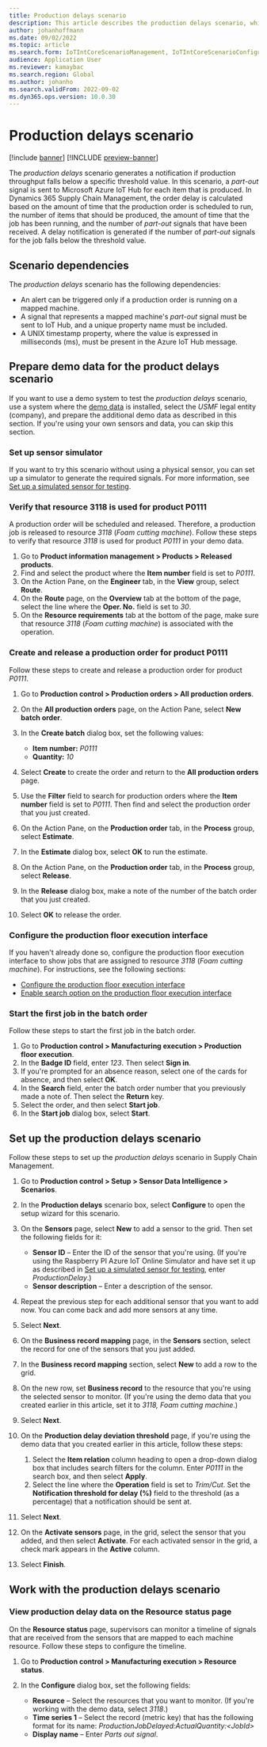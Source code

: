 ```yaml
---
title: Production delays scenario
description: This article describes the production delays scenario, which generates a notification if production throughput falls below a specific threshold value.
author: johanhoffmann
ms.date: 09/02/2022
ms.topic: article
ms.search.form: IoTIntCoreScenarioManagement, IoTIntCoreScenarioConfigurationWizardV2, IoTIntMfgResourceStatusConfiguration, IoTIntMfgResourceStatus
audience: Application User
ms.reviewer: kamaybac
ms.search.region: Global
ms.author: johanho
ms.search.validFrom: 2022-09-02
ms.dyn365.ops.version: 10.0.30
---
```


# Production delays scenario

[!include [banner](../includes/banner.md)]
[!INCLUDE [preview-banner](../includes/preview-banner.md)]
<!-- KFM: Preview until further notice -->

The *production delays* scenario generates a notification if production throughput falls below a specific threshold value. In this scenario, a *part-out* signal is sent to Microsoft Azure IoT Hub for each item that is produced. In Dynamics 365 Supply Chain Management, the order delay is calculated based on the amount of time that the production order is scheduled to run, the number of items that should be produced, the amount of time that the job has been running, and the number of *part-out* signals that have been received. A delay notification is generated if the number of *part-out* signals for the job falls below the threshold value.

## Scenario dependencies

The *production delays* scenario has the following dependencies:

- An alert can be triggered only if a production order is running on a mapped machine.
- A signal that represents a mapped machine's *part-out* signal must be sent to IoT Hub, and a unique property name must be included.
- A UNIX timestamp property, where the value is expressed in milliseconds (ms), must be present in the Azure IoT Hub message.

## Prepare demo data for the product delays scenario

If you want to use a demo system to test the *production delays* scenario, use a system where the [demo data](../../fin-ops-core/fin-ops/get-started/demo-data.md) is installed, select the *USMF* legal entity (company), and prepare the additional demo data as described in this section. If you're using your own sensors and data, you can skip this section.

### Set up sensor simulator

If you want to try this scenario without using a physical sensor, you can set up a simulator to generate the required signals. For more information, see [Set up a simulated sensor for testing](sdi-set-up-simulated-sensor.md).

### Verify that resource 3118 is used for product P0111

A production order will be scheduled and released. Therefore, a production job is released to resource *3118* (*Foam cutting machine*). Follow these steps to verify that resource *3118* is used for product *P0111* in your demo data.

1. Go to **Product information management \> Products \> Released products**.
1. Find and select the product where the **Item number** field is set to *P0111*.
1. On the Action Pane, on the **Engineer** tab, in the **View** group, select **Route**.
1. On the **Route** page, on the **Overview** tab at the bottom of the page, select the line where the **Oper. No.** field is set to *30*.
1. On the **Resource requirements** tab at the bottom of the page, make sure that resource *3118* (*Foam cutting machine*) is associated with the operation.

### Create and release a production order for product P0111

Follow these steps to create and release a production order for product *P0111*.

1. Go to **Production control \> Production orders \> All production orders**.
1. On the **All production orders** page, on the Action Pane, select **New batch order**.
1. In the **Create batch** dialog box, set the following values:

    - **Item number:** *P0111*
    - **Quantity:** *10*

1. Select **Create** to create the order and return to the **All production orders** page.
1. Use the **Filter** field to search for production orders where the **Item number** field is set to *P0111*. Then find and select the production order that you just created.
1. On the Action Pane, on the **Production order** tab, in the **Process** group, select **Estimate**.
1. In the **Estimate** dialog box, select **OK** to run the estimate.
1. On the Action Pane, on the **Production order** tab, in the **Process** group, select **Release**.
1. In the **Release** dialog box, make a note of the number of the batch order that you just created.
1. Select **OK** to release the order.

### Configure the production floor execution interface

If you haven't already done so, configure the production floor execution interface to show jobs that are assigned to resource *3118* (*Foam cutting machine*). For instructions, see the following sections:

- [Configure the production floor execution interface](sdi-scenario-equipment-downtime.md#config-pfe)
- [Enable search option on the production floor execution interface](sdi-scenario-equipment-downtime.md#enable-pfe-search)

### Start the first job in the batch order

Follow these steps to start the first job in the batch order.

1. Go to **Production control \> Manufacturing execution \> Production floor execution**.
1. In the **Badge ID** field, enter *123*. Then select **Sign in**.
1. If you're prompted for an absence reason, select one of the cards for absence, and then select **OK**.
1. In the **Search** field, enter the batch order number that you previously made a note of. Then select the **Return** key.
1. Select the order, and then select **Start job**.
1. In the **Start job** dialog box, select **Start**.

## Set up the production delays scenario

Follow these steps to set up the *production delays* scenario in Supply Chain Management.

1. Go to **Production control \> Setup \> Sensor Data Intelligence \> Scenarios**.
1. In the **Production delays** scenario box, select **Configure** to open the setup wizard for this scenario.
1. On the **Sensors** page, select **New** to add a sensor to the grid. Then set the following fields for it:

    - **Sensor ID** – Enter the ID of the sensor that you're using. (If you're using the Raspberry PI Azure IoT Online Simulator and have set it up as described in [Set up a simulated sensor for testing](sdi-set-up-simulated-sensor.md), enter *ProductionDelay*.)
    - **Sensor description** – Enter a description of the sensor.

1. Repeat the previous step for each additional sensor that you want to add now. You can come back and add more sensors at any time.
1. Select **Next**.
1. On the **Business record mapping** page, in the **Sensors** section, select the record for one of the sensors that you just added.
1. In the **Business record mapping** section, select **New** to add a row to the grid.
1. On the new row, set **Business record** to the resource that you're using the selected sensor to monitor. (If you're using the demo data that you created earlier in this article, set it to *3118, Foam cutting machine*.)
1. Select **Next**.
1. On the **Production delay deviation threshold** page, if you're using the demo data that you created earlier in this article, follow these steps:

    1. Select the **Item relation** column heading to open a drop-down dialog box that includes search filters for the column. Enter *P0111* in the search box, and then select **Apply**.
    2. Select the line where the **Operation** field is set to *Trim/Cut*. Set the **Notification threshold for delay (%)** field to the threshold (as a percentage) that a notification should be sent at.

1. Select **Next**.
1. On the **Activate sensors** page, in the grid, select the sensor that you added, and then select **Activate**. For each activated sensor in the grid, a check mark appears in the **Active** column.
1. Select **Finish**.

## Work with the production delays scenario

### View production delay data on the Resource status page

On the **Resource status** page, supervisors can monitor a timeline of signals that are received from the sensors that are mapped to each machine resource. Follow these steps to configure the timeline.

1. Go to **Production control \> Manufacturing execution \> Resource status**.
1. In the **Configure** dialog box, set the following fields:

    - **Resource** – Select the resources that you want to monitor. (If you're working with the demo data, select *3118*.)
    - **Time series 1** – Select the record (metric key) that has the following format for its name: *ProductionJobDelayed:ActualQuantity:&lt;JobId&gt;*
    - **Display name** – Enter *Parts out signal*.
